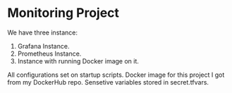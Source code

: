 # Monitoring Project

We have three instance: 
1. Grafana Instance.
2. Prometheus Instance.
3. Instance with running Docker image on it.

All configurations set on startup scripts.
Docker image for this project I got from my DockerHub repo. 
Sensetive variables stored in secret.tfvars.